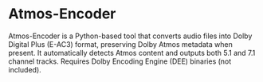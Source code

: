 # Atmos-Encoder
Atmos-Encoder is a Python-based tool that converts audio files into Dolby Digital Plus (E-AC3) format, preserving Dolby Atmos metadata when present. It automatically detects Atmos content and outputs both 5.1 and 7.1 channel tracks. Requires Dolby Encoding Engine (DEE) binaries (not included).
